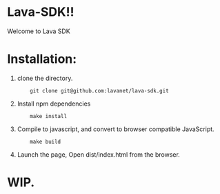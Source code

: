 # Lava-SDK!!
Welcome to Lava SDK 

# Installation: 

1. clone the directory. 
    ```
        git clone git@github.com:lavanet/lava-sdk.git
    ```
2. Install npm dependencies
    ```
        make install
    ```
3. Compile to javascript, and convert to browser compatible JavaScript. 
    ```
        make build
    ```

4. Launch the page, Open dist/index.html from the browser.


# WIP.